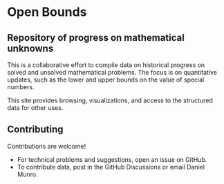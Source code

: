 # Open Bounds

## Repository of progress on mathematical unknowns

This is a collaborative effort to compile data on historical progress on solved and unsolved mathematical problems. The focus is on quantitative updates, such as the lower and upper bounds on the value of special numbers.

This site provides browsing, visualizations, and access to the structured data for other uses.

## Contributing

Contributions are welcome!

- For technical problems and suggestions, open an issue on GitHub.
- To contribute data, post in the GitHub Discussions or email Daniel Munro.
